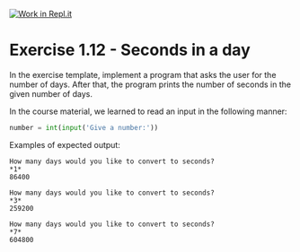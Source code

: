 [![Work in Repl.it](https://classroom.github.com/assets/work-in-replit-14baed9a392b3a25080506f3b7b6d57f295ec2978f6f33ec97e36a161684cbe9.svg)](https://classroom.github.com/online_ide?assignment_repo_id=5653129&assignment_repo_type=AssignmentRepo)
# Exercise 1.12 - Seconds in a day

In the exercise template, implement a program that asks the user for the number of days. After that, the program prints the number of seconds in the given number of days.

In the course material, we learned to read an input in the following manner:

```python
number = int(input('Give a number:'))
```

Examples of expected output:

```plaintext
How many days would you like to convert to seconds?
*1*
86400
```

```plaintext
How many days would you like to convert to seconds?
*3*
259200
```

```plaintext
How many days would you like to convert to seconds?
*7*
604800
```
